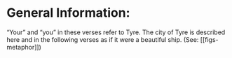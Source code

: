 # General Information:

“Your” and “you” in these verses refer to Tyre. The city of Tyre is described here and in the following verses as if it were a beautiful ship. (See: [[figs-metaphor]])